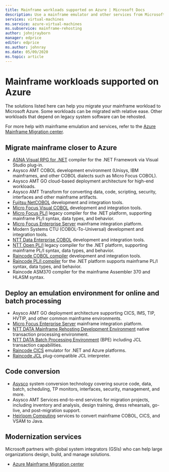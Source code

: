 ```yaml
---
title: Mainframe workloads supported on Azure | Microsoft Docs
description: Use a mainframe emulator and other services from Microsoft partners to rehost your mainframe workloads such as IBM Z-based systems using Microsoft Azure.
services: virtual-machines
ms.service: azure-virtual-machines
ms.subservice: mainframe-rehosting
author: johnjrayborn
manager: edprice
editor: edprice
ms.author: johnray
ms.date: 05/09/2020
ms.topic: article
---
```


# Mainframe workloads supported on Azure

The solutions listed here can help you migrate your mainframe workload to Microsoft Azure. Some workloads can be migrated with relative ease. Other workloads that depend on legacy system software can be rehosted. 

For more help with mainframe emulation and services, refer to the [Azure Mainframe Migration center](https://azure.microsoft.com/migration/mainframe/).

## Migrate mainframe closer to Azure

- [ASNA Visual RPG for .NET](https://docs.asna.com/documentation/Help170/AVR/_HTML/AvrInstallationandsetup.htm) compiler for the .NET Framework via Visual Studio plug-in.
- Asysco AMT COBOL development environment (Unisys, IBM mainframes, and other COBOL dialects such as Micro Focus COBOL).
- Asysco AMT GO cloud-based deployment architecture for high-end workloads.
- Asysco AMT Transform for converting data, code, scripting, security, interfaces and other mainframe artifacts.
- [Fujitsu NetCOBOL](https://www.adaptigent.com/products/cobol-compiler/) development and integration tools.
- [Micro Focus Visual COBOL](https://www.microfocus.com/products/visual-cobol/) development and integration tools.
- [Micro Focus PL/I](https://www.microfocus.com/documentation/enterprise-developer/ed30/Eclipse/BKPUPUUSNGS040.html) legacy compiler for the .NET platform, supporting mainframe PL/I syntax, data types, and behavior.
- [Micro Focus Enterprise Server](https://www.microfocus.com/products/enterprise-suite/enterprise-server/) mainframe integration platform.
- Modern Systems CTU (COBOL-To-Universal) development and integration tools.
- [NTT Data Enterprise COBOL](https://us.nttdata.com/en/services/application-development-and-modernization) development and integration tools.
- [NTT Open PL/I](https://us.nttdata.com/en/services/application-development-and-modernization) legacy compiler for the .NET platform, supporting mainframe PL/I syntax, data types, and behavior.
- [Raincode COBOL compiler](https://www.raincode.com/products/cobol/) development and integration tools.
- [Raincode PL/I compiler](https://www.raincode.com/products/pli/) for the .NET platform supports mainframe PL/I syntax, data types, and behavior.
- Raincode ASM370 compiler for the mainframe Assembler 370 and HLASM syntax.

## Deploy an emulation environment for online and batch processing

- Asysco AMT GO deployment architecture supporting CICS, IMS, TIP, HVTIP, and other common mainframe environments.
- [Micro Focus Enterprise Server](https://www.microfocus.com/products/enterprise-suite/enterprise-server/) mainframe integration platform.
- [NTT DATA Mainframe Rehosting Development Environment](https://us.nttdata.com/en/-/media/assets/white-paper/apps-mainframe-re-hosting-development-environment-whitepaper.pdf) native transaction processing environment.
- [NTT DATA Batch Processing Environment](https://us.nttdata.com/en/-/media/assets/white-paper/apps-mainframe-re-hosting-development-environment-whitepaper.pdf) (BPE) including JCL transaction capabilities.
- [Raincode CICS](https://www.raincode.com/technical-landscape/cics/) emulator for .NET and Azure platforms.
- [Raincode JCL](https://www.raincode.com/products/jcl/) plug-compatible JCL interpreter.

## Code conversion

- [Asysco](https://asysco.com/) system conversion technology covering source code, data, batch, scheduling, TP monitors, interfaces, security, management, and more.
- Asysco AMT Services end-to-end services for migration projects, including inventory and analysis, design training, dress rehearsals, go-live, and post-migration support.
- [Heirloom Computing](https://www.heirloomcomputing.com/tag/convert-cobol-to-java/) services to convert mainframe COBOL, CICS, and VSAM to Java.

## Modernization services

Microsoft partners with global system integrators (GSIs) who can help large organizations design, build, and manage solutions. 

- [Azure Mainframe Migration center](https://azure.microsoft.com/migration/mainframe/)
